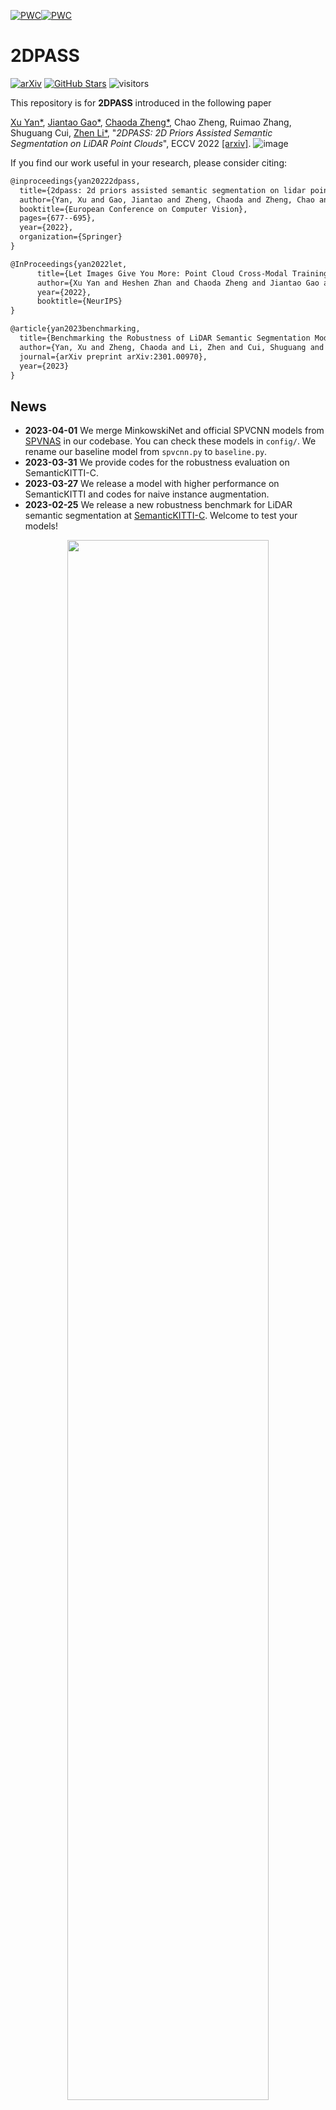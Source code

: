 
[![PWC](https://img.shields.io/endpoint.svg?url=https://paperswithcode.com/badge/2dpass-2d-priors-assisted-semantic/3d-semantic-segmentation-on-semantickitti)](https://paperswithcode.com/sota/3d-semantic-segmentation-on-semantickitti?p=2dpass-2d-priors-assisted-semantic)[![PWC](https://img.shields.io/endpoint.svg?url=https://paperswithcode.com/badge/2dpass-2d-priors-assisted-semantic/lidar-semantic-segmentation-on-nuscenes)](https://paperswithcode.com/sota/lidar-semantic-segmentation-on-nuscenes?p=2dpass-2d-priors-assisted-semantic)

# 2DPASS

[![arXiv](https://img.shields.io/badge/arXiv-2203.09065-b31b1b.svg)](https://arxiv.org/pdf/2207.04397.pdf)
[![GitHub Stars](https://img.shields.io/github/stars/yanx27/2DPASS?style=social)](https://github.com/yanx27/2DPASS)
![visitors](https://visitor-badge.glitch.me/badge?page_id=https://github.com/yanx27/2DPASS)



This repository is for **2DPASS** introduced in the following paper

[Xu Yan*](https://yanx27.github.io/), [Jiantao Gao*](https://github.com/Gao-JT), [Chaoda Zheng*](https://github.com/Ghostish), Chao Zheng, Ruimao Zhang, Shuguang Cui, [Zhen Li*](https://mypage.cuhk.edu.cn/academics/lizhen/), "*2DPASS: 2D Priors Assisted Semantic Segmentation on LiDAR Point Clouds*", ECCV 2022 [[arxiv]](https://arxiv.org/pdf/2207.04397.pdf).
 ![image](figures/2DPASS.gif)

If you find our work useful in your research, please consider citing:
```latex
@inproceedings{yan20222dpass,
  title={2dpass: 2d priors assisted semantic segmentation on lidar point clouds},
  author={Yan, Xu and Gao, Jiantao and Zheng, Chaoda and Zheng, Chao and Zhang, Ruimao and Cui, Shuguang and Li, Zhen},
  booktitle={European Conference on Computer Vision},
  pages={677--695},
  year={2022},
  organization={Springer}
}

@InProceedings{yan2022let,
      title={Let Images Give You More: Point Cloud Cross-Modal Training for Shape Analysis}, 
      author={Xu Yan and Heshen Zhan and Chaoda Zheng and Jiantao Gao and Ruimao Zhang and Shuguang Cui and Zhen Li},
      year={2022},
      booktitle={NeurIPS}
}

@article{yan2023benchmarking,
  title={Benchmarking the Robustness of LiDAR Semantic Segmentation Models},
  author={Yan, Xu and Zheng, Chaoda and Li, Zhen and Cui, Shuguang and Dai, Dengxin},
  journal={arXiv preprint arXiv:2301.00970},
  year={2023}
}
```
## News
* **2023-04-01** We merge MinkowskiNet and official SPVCNN models from [SPVNAS](https://github.com/mit-han-lab/spvnas) in our codebase. You can check these models in `config/`. We rename our baseline model from `spvcnn.py` to `baseline.py`.
* **2023-03-31** We provide codes for the robustness evaluation on SemanticKITTI-C.
* **2023-03-27** We release a model with higher performance on SemanticKITTI and codes for naive instance augmentation.
* **2023-02-25** We release a new robustness benchmark for LiDAR semantic segmentation at [SemanticKITTI-C](https://yanx27.github.io/RobustLidarSeg/). Welcome to test your models!
<p align="center">
   <img src="figures/semantickittic.png" width="80%"> 
</p>


* **2022-10-11** Our new work for cross-modal knowledge distillation is accepted at NeurIPS 2022:smiley: [paper](https://arxiv.org/pdf/2210.04208.pdf) / [code](https://github.com/ZhanHeshen/PointCMT).
* **2022-09-20** We release codes for SemanticKITTI single-scan and NuScenes :rocket:!
* **2022-07-03** 2DPASS is accepted at **ECCV 2022** :fire:!
* **2022-03-08** We achieve **1st** place in both single and multi-scans of [SemanticKITTI](http://semantic-kitti.org/index.html) and **3rd** place on [NuScenes-lidarseg](https://www.nuscenes.org/) :fire:! 
<p align="center">
   <img src="figures/singlescan.jpg" width="80%"> 
</p>
<p align="center">
   <img src="figures/multiscan.jpg" width="80%"> 
</p>
<p align="center">
   <img src="figures/nuscene.png" width="80%"> 
</p>

## Installation

### Requirements
- pytorch >= 1.8 
- yaml
- easydict  `conda install -c conda-forge easydict` done
- pyquaternion   四元数库 `conda install -c conda-forge quaternion`  this `pip install pyquaternion` (http://kieranwynn.github.io/pyquaternion/)  done
- [lightning](https://github.com/Lightning-AI/lightning) (https://lightning.ai/docs/pytorch/latest/)  (tested with pytorch_lightning==1.3.8 and torchmetrics==0.5)  `pip install pytorch_lightning==1.3.8 pip install torchmetrics==0.5`  `conda install lightning -c conda-forge` done  
https://pytorch-lightning.readthedocs.io/en/1.3.8/api_references.html 
https://lightning.ai/docs/pytorch/LTS/past_versions.html
- [torch-scatter](https://github.com/rusty1s/pytorch_scatter) (pip install torch-scatter -f https://data.pyg.org/whl/torch-1.9.0+${CUDA}.html) 
  `conda install pytorch-scatter -c pyg`    done
- [nuScenes-devkit](https://github.com/nutonomy/nuscenes-devkit) `pip install nuscenes-devkit` done (optional for nuScenes)
- [spconv](https://github.com/traveller59/spconv) (tested with spconv==2.1.16 and cuda==11.1, pip install spconv-cu111==2.1.16) done 
- [torchsparse](https://github.com/mit-han-lab/torchsparse) (optional for MinkowskiNet and SPVCNN. sudo apt-get install libsparsehash-dev, pip install --upgrade git+https://github.com/mit-han-lab/torchsparse.git@v1.4.0)
- pip install -U tensorboard
- pip install -U tensorboardX

## Data Preparation

### SemanticKITTI
Please download the files from the [SemanticKITTI website](http://semantic-kitti.org/dataset.html) and additionally the [color data](http://www.cvlibs.net/download.php?file=data_odometry_color.zip) from the [Kitti Odometry website](http://www.cvlibs.net/datasets/kitti/eval_odometry.php). Extract everything into the same folder.
```
./dataset/
├── 
├── ...
└── SemanticKitti/
    ├──sequences
        ├── 00/           
        │   ├── velodyne/	
        |   |	├── 000000.bin
        |   |	├── 000001.bin
        |   |	└── ...
        │   └── labels/ 
        |   |   ├── 000000.label
        |   |   ├── 000001.label
        |   |   └── ...
        |   └── image_2/ 
        |   |   ├── 000000.png
        |   |   ├── 000001.png
        |   |   └── ...
        |   calib.txt
        ├── 08/ # for validation
        ├── 11/ # 11-21 for testing
        └── 21/
	    └── ...
```

### NuScenes
Please download the Full dataset (v1.0) from the [NuScenes website](https://www.nuscenes.org/) with lidarseg and extract it.
```
./dataset/
├── 
├── ...
└── nuscenes/
    ├──v1.0-trainval
    ├──v1.0-test
    ├──samples
    ├──sweeps
    ├──maps
    ├──lidarseg
```

## Training
### SemanticKITTI
You can run the training with
batch_size 设置为2可以训练， 1个epoch 2:40:00  
显存占用
7031MiB /  8188MiB
loss=12.9
```shell script
cd <root dir of this repo>
python main.py --log_dir 2DPASS_semkitti --config config/2DPASS-semantickitti.yaml --gpu 0

python main.py --log_dir 2DPASS_semkitti --config=./config/2DPASS-semantickitti.yaml --gpu 0 --save_top_k -1 --every_n_train_steps 500 --checkpoint=./checkpoint/best_model.ckpt
```
The output will be written to `logs/SemanticKITTI/2DPASS_semkitti` by default. 




### NuScenes
```shell script
cd <root dir of this repo>
python main.py --log_dir 2DPASS_nusc --config config/2DPASS-nuscenese.yaml --gpu 0 1 2 3
```

### Vanilla Training without 2DPASS
We take SemanticKITTI as an example.
```shell script
cd <root dir of this repo>
python main.py --log_dir baseline_semkitti --config config/2DPASS-semantickitti.yaml --gpu 0 --baseline_only
```

## Testing
You can run the testing with
显存占用
2205MiB /  8188MiB
```shell script
cd <root dir of this repo>
python main.py --config config/2DPASS-semantickitti.yaml --gpu 0 --test --num_vote 12 --checkpoint <dir for the pytorch checkpoint>

python main.py --config config/2DPASS-semantickitti.yaml --gpu 0 --test --num_vote 1 --checkpoint checkpoint/best_model.ckpt
```
Here, `num_vote` is the number of views for the test-time-augmentation (TTA). We set this value to 12 as default (on a Tesla-V100 GPU), and if you use other GPUs with smaller memory, you can choose a smaller value. `num_vote=1` denotes there is no TTA used, and will cause about ~2\% performance drop.




## Robustness Evaluation
Please download all subsets of [SemanticKITTI-C](https://arxiv.org/pdf/2301.00970.pdf) from [this link](https://cuhko365-my.sharepoint.com/personal/218012048_link_cuhk_edu_cn/_layouts/15/onedrive.aspx?id=%2Fpersonal%2F218012048%5Flink%5Fcuhk%5Fedu%5Fcn%2FDocuments%2FSemanticKITTIC&ga=1) and extract them.
```
./dataset/
├── 
├── ...
└── SemanticKitti/
    ├──sequences
    ├──SemanticKITTI-C
        ├── clean_data/           
        ├── dense_16beam/           
        │   ├── velodyne/	
        |   |	├── 000000.bin
        |   |	├── 000001.bin
        |   |	└── ...
        │   └── labels/ 
        |   |   ├── 000000.label
        |   |   ├── 000001.label
        |   |   └── ...
	    ...
```
You can run the robustness evaluation with
```shell script
cd <root dir of this repo>
python robust_test.py --config config/2DPASS-semantickitti.yaml --gpu 0  --num_vote 12 --checkpoint <dir for the pytorch checkpoint>
```

## Model Zoo
You can download the models with the scores below from [this Google drive folder](https://drive.google.com/drive/folders/1Xy6p_h827lv8J-2iZU8T6SLFkxfoXPBE?usp=sharing).
### SemanticKITTI
|Model (validation)|mIoU (vanilla)|mIoU (TTA)|Parameters|
|:---:|:---:|:---:|:---:|
|MinkowskiNet|65.1%|67.1%|21.7M|
|SPVCNN|65.9%|67.8%|21.8M|
|2DPASS (4scale-64dimension)|68.7%|70.0%|1.9M|
|2DPASS (6scale-256dimension)|70.7%|72.0%|45.6M|

Here, we fine-tune 2DPASS models on SemanticKITTI with more epochs and thus gain the higher mIoU. If you train with 64 epochs, it should be gained about 66%/69% for vanilla and 69%/71% after TTA.

### NuScenes
|Model (validation)|mIoU (vanilla)|mIoU (TTA)|Parameters|
|:---:|:---:|:---:|:---:|
|MinkowskiNet|74.3%|76.0%|21.7M|
|SPVCNN|74.9%|76.9%|21.8M|
|2DPASS (6scale-128dimension)|76.7%|79.6%|11.5M|
|2DPASS (6scale-256dimension)|78.0%|80.5%|45.6M|

**Note that the results on benchmarks are gained by training with additional validation set and using instance-level augmentation.**

## Acknowledgements
Code is built based on [SPVNAS](https://github.com/mit-han-lab/spvnas), [Cylinder3D](https://github.com/xinge008/Cylinder3D), [xMUDA](https://github.com/valeoai/xmuda) and [SPCONV](https://github.com/traveller59/spconv).

## License
This repository is released under MIT License (see LICENSE file for details).


因此，在这项工作中，我们提出了 2D 先验辅助语义分割（2DPASS）方法，一种通用训练方案，用于促进点云上的表示学习。所提出的2DPAS方法充分利用了训练过程中丰富的2D图像，然后在没有严格配对数据约束的情况下进行语义分割。
在实践中，通过利用辅助模态融合和多尺度融合到单一知识蒸馏 （MSFSKD），2DPASS 从多模态数据中获取更丰富的语义和结构信息，然后将其提炼到纯 3D 网络中。因此，我们的基线模型在配备 2DPASS 后仅使用点云输入即可获得显着改进。

```
python main.py --config checkpoint/2DPASS-semantickitti.yaml --gpu 0 --test --num_vote 1 --checkpoint ./checkpoint/best_model.ckpt

please install torchsparse if you want to run spvcnn/minkowskinet!
{'format_version': 1, 'model_params': {'model_architecture': 'arch_2dpass', 'input_dims': 4, 'spatial_shape': [1000, 1000, 60], 'scale_list': [2, 4, 8, 16], 'hiden_size': 64, 'num_classes': 20, 'backbone_2d': 'resnet34', 'pretrained2d': False}, 'dataset_params': {'training_size': 19132, 'dataset_type': 'point_image_dataset_semkitti', 'pc_dataset_type': 'SemanticKITTI', 'collate_type': 'collate_fn_default', 'ignore_label': 0, 'label_mapping': './config/label_mapping/semantic-kitti.yaml', 'bottom_crop': [480, 320], 'color_jitter': [0.4, 0.4, 0.4], 'flip2d': 0.5, 'image_normalizer': [[0.485, 0.456, 0.406], [0.229, 0.224, 0.225]], 'max_volume_space': [50, 50, 2], 'min_volume_space': [-50, -50, -4], 'seg_labelweights': [0, 55437630, 320797, 541736, 2578735, 3274484, 552662, 184064, 78858, 240942562, 17294618, 170599734, 6369672, 230413074, 101130274, 476491114, 9833174, 129609852, 4506626, 1168181], 'train_data_loader': {'data_path': './dataset/SemanticKitti/dataset/sequences/', 'batch_size': 8, 'shuffle': True, 'num_workers': 8, 'rotate_aug': True, 'flip_aug': True, 'scale_aug': True, 'transform_aug': True, 'dropout_aug': True}, 'val_data_loader': {'data_path': './dataset/SemanticKitti/dataset/sequences/', 'shuffle': False, 'num_workers': 8, 'batch_size': 1, 'rotate_aug': False, 'flip_aug': False, 'scale_aug': False, 'transform_aug': False, 'dropout_aug': False}}, 'train_params': {'max_num_epochs': 64, 'learning_rate': 0.24, 'optimizer': 'SGD', 'lr_scheduler': 'CosineAnnealingWarmRestarts', 'momentum': 0.9, 'nesterov': True, 'weight_decay': 0.0001, 'lambda_seg2d': 1, 'lambda_xm': 0.05}, 'gpu': [0], 'seed': 0, 'config_path': 'checkpoint/2DPASS-semantickitti.yaml', 'log_dir': 'default', 'monitor': 'val/mIoU', 'stop_patience': 50, 'save_top_k': 1, 'check_val_every_n_epoch': 1, 'SWA': False, 'baseline_only': False, 'test': True, 'fine_tune': False, 'pretrain2d': False, 'num_vote': 1, 'submit_to_server': False, 'checkpoint': 'checkpoint/best_model.ckpt', 'debug': False}
Global seed set to 0
load pre-trained model...
Start testing...
GPU available: True, used: True
TPU available: False, using: 0 TPU cores
Global seed set to 0
initializing ddp: GLOBAL_RANK: 0, MEMBER: 1/1
----------------------------------------------------------------------------------------------------
distributed_backend=nccl
All DDP processes registered. Starting ddp with 1 processes
----------------------------------------------------------------------------------------------------

LOCAL_RANK: 0 - CUDA_VISIBLE_DEVICES: [0]
Validation per class iou:                                                                                                                                                                                                             
car : 96.83%
bicycle : 52.55%
motorcycle : 76.33%
truck : 90.74%
bus : 71.38%
person : 78.36%
bicyclist : 92.35%
motorcyclist : 0.06%
road : 93.24%
parking : 50.75%
sidewalk : 80.08%
other-ground : 8.44%
building : 92.21%
fence : 68.27%
vegetation : 88.37%
trunk : 71.19%
terrain : 74.63%
pole : 63.92%
traffic-sign : 53.46%
Current val miou is 68.587 while the best val miou is 68.587
Testing: 100%|████████████████████████████████████████████████████████████████████████████████████████████████████████████████████████████████████████████████████████████████████████████████████| 4071/4071 [06:19<00:00, 10.72it/s]
--------------------------------------------------------------------------------
DATALOADER:0 TEST RESULTS
{'val/acc': 0.8935943841934204,
 'val/best_miou': 0.6858724848558865,
 'val/mIoU': 0.6858724848558865}
--------------------------------------------------------------------------------
```

2dpass 模型结构
model_3d 是 SPVCNN
model_2d 是 ResNetFCN
fusion 是 xModalKD

data_dict -> model_3d -> model_2d -> fusion -> data_dict  ??

### data_dict
/home/bairui/program/2dpass/network/arch_2dpass.py->171: points   points[0].shape: torch.Size([119549, 4])  [xyz, sig]
/home/bairui/program/2dpass/network/arch_2dpass.py->171: ref_xyz   ref_xyz[0].shape: torch.Size([119549, 3])
/home/bairui/program/2dpass/network/arch_2dpass.py->171: batch_idx   batch_idx.shape: torch.Size([119549]) 每个点属于batch中的第几帧点云
/home/bairui/program/2dpass/network/arch_2dpass.py->171: batch_size
/home/bairui/program/2dpass/network/arch_2dpass.py->171: labels  labels.shape: torch.Size([119549, 1])
/home/bairui/program/2dpass/network/arch_2dpass.py->171: raw_labels   raw_labels.shape: (123389, 1)
/home/bairui/program/2dpass/network/arch_2dpass.py->171: origin_len   origin_len: 123389
/home/bairui/program/2dpass/network/arch_2dpass.py->171: indices
/home/bairui/program/2dpass/network/arch_2dpass.py->171: point2img_index  point2img_index[0].shape: torch.Size([8543])  一个list，batch中每帧点云可以投影到图像范围内的点云索引  
/home/bairui/program/2dpass/network/arch_2dpass.py->171: img  img[0].shape: torch.Size([320, 480, 3])
/home/bairui/program/2dpass/network/arch_2dpass.py->171: img_indices  img_indices[0].shape: (8543, 2)  batch中每帧点云投影到图像的像素坐标
/home/bairui/program/2dpass/network/arch_2dpass.py->171: img_label  img_label.shape: torch.Size([8543, 1])   根据点云.label，以及投影关系得到的投影到图像平面的点的标签
/home/bairui/program/2dpass/network/arch_2dpass.py->171: path  path: ['/home/bairui/program/2dpass/dataset/SemanticKitti/dataset/sequences/08/velodyne/000000.bin']

/home/bairui/program/2dpass/dataloader/dataset.py->182: keep_idx_img_pts: [ True  True  True ... False False False]
keep_idx [true, false ...] 包含是否符合条件的点云索引

data_dict['points'].shape: torch.Size([119549, 4])
pc.shape: torch.Size([119549, 3])
self.scale_list: [2, 4, 8, 16, 1]
self.coors_range_xyz: [[-50, 50], [-50, 50], [-4, 2]]
self.spatial_shape: [1000 1000   60]
xidx.shape: torch.Size([119549])  得到每个点在不同scale体素中的坐标


```
data_dict['scale_{}'.format(scale)] = {
                'full_coors': bxyz_indx,
                'coors_inv': unq_inv,  每个点所属的体素编号
                'coors': unq.type(torch.int32)   不同的scale对应的unq不同, scale越大， 去除重复后的bzyx
            }
```
**scale_1**
/home/bairui/program/2dpass/network/voxel_fea_generator.py->50: full_coors: bxyz_indx.shape: torch.Size([119549, 4])  对于不同scale，每个点在体素中的坐标(索引)
/home/bairui/program/2dpass/network/voxel_fea_generator.py->54: scale_1 coors_inv: unq_inv.shape: torch.Size([119549]) 每个点在不同scale对应的体素中的索引
/home/bairui/program/2dpass/network/voxel_fea_generator.py->55: scale_1 coors: unq.shape: torch.Size([64811, 4]) 不重复的体素坐标即非空的体素坐标

/home/bairui/program/2dpass/network/voxel_fea_generator.py->43: 🚀scale: 1
/home/bairui/program/2dpass/network/voxel_fea_generator.py->47: xidx.shape: torch.Size([119549])
/home/bairui/program/2dpass/network/voxel_fea_generator.py->51: bxyz_indx.shape: torch.Size([119549, 4])
/home/bairui/program/2dpass/network/voxel_fea_generator.py->55: scale_1 unq_inv.shape: torch.Size([119549])
/home/bairui/program/2dpass/network/voxel_fea_generator.py->56: scale_1 unq.shape: torch.Size([64811, 4])

**scale_2**
full_coors: bxyz_indx.shape: torch.Size([119549, 4])  每个点在体素中的坐标(索引)
coors_inv: unq_inv.shape: torch.Size([119549])  每个点所属的体素编号
coors: unq.shape: torch.Size([38399, 4])   不同的scale对应的unq不同, scale越大， 去除重复后的bzyx

/home/bairui/program/2dpass/network/voxel_fea_generator.py->43: 🚀scale: 2
/home/bairui/program/2dpass/network/voxel_fea_generator.py->47: xidx.shape: torch.Size([119549])
/home/bairui/program/2dpass/network/voxel_fea_generator.py->51: bxyz_indx.shape: torch.Size([119549, 4])
/home/bairui/program/2dpass/network/voxel_fea_generator.py->55: scale_2 unq_inv.shape: torch.Size([119549])
/home/bairui/program/2dpass/network/voxel_fea_generator.py->56: scale_2 coors: unq.shape: torch.Size([38399, 4])

**scale_4**
/home/bairui/program/2dpass/network/voxel_fea_generator.py->43: 🚀scale: 4
/home/bairui/program/2dpass/network/voxel_fea_generator.py->47: xidx.shape: torch.Size([119549])
/home/bairui/program/2dpass/network/voxel_fea_generator.py->51: bxyz_indx.shape: torch.Size([119549, 4])
/home/bairui/program/2dpass/network/voxel_fea_generator.py->55: scale_4 unq_inv.shape: torch.Size([119549])
/home/bairui/program/2dpass/network/voxel_fea_generator.py->56: scale_4 unq.shape: torch.Size([18400, 4])

**scale_8**
/home/bairui/program/2dpass/network/voxel_fea_generator.py->43: 🚀scale: 8
/home/bairui/program/2dpass/network/voxel_fea_generator.py->47: xidx.shape: torch.Size([119549])
/home/bairui/program/2dpass/network/voxel_fea_generator.py->51: bxyz_indx.shape: torch.Size([119549, 4])
/home/bairui/program/2dpass/network/voxel_fea_generator.py->55: scale_8 unq_inv.shape: torch.Size([119549])
/home/bairui/program/2dpass/network/voxel_fea_generator.py->56: scale_8 unq.shape: torch.Size([7757, 4])

**scale_16**
/home/bairui/program/2dpass/network/voxel_fea_generator.py->43: 🚀scale: 16
/home/bairui/program/2dpass/network/voxel_fea_generator.py->47: xidx.shape: torch.Size([119549])
/home/bairui/program/2dpass/network/voxel_fea_generator.py->51: bxyz_indx.shape: torch.Size([119549, 4])
/home/bairui/program/2dpass/network/voxel_fea_generator.py->55: scale_16 unq_inv.shape: torch.Size([119549])
/home/bairui/program/2dpass/network/voxel_fea_generator.py->56: scale_16 unq.shape: torch.Size([2881, 4])

**scale_1**
/home/bairui/program/2dpass/network/voxel_fea_generator.py->43: 🚀scale: 1
/home/bairui/program/2dpass/network/voxel_fea_generator.py->47: xidx.shape: torch.Size([119549])
/home/bairui/program/2dpass/network/voxel_fea_generator.py->51: bxyz_indx.shape: torch.Size([119549, 4])
/home/bairui/program/2dpass/network/voxel_fea_generator.py->55: scale_1 unq_inv.shape: torch.Size([119549])
/home/bairui/program/2dpass/network/voxel_fea_generator.py->56: scale_1 unq.shape: torch.Size([64811, 4])


### data_dict -> model_3d.voxelizer -> data_dict

/home/bairui/program/2dpass/network/baseline.py->174: points
/home/bairui/program/2dpass/network/baseline.py->174: ref_xyz
/home/bairui/program/2dpass/network/baseline.py->174: batch_idx
/home/bairui/program/2dpass/network/baseline.py->174: batch_size
/home/bairui/program/2dpass/network/baseline.py->174: labels
/home/bairui/program/2dpass/network/baseline.py->174: raw_labels
/home/bairui/program/2dpass/network/baseline.py->174: origin_len
/home/bairui/program/2dpass/network/baseline.py->174: indices
/home/bairui/program/2dpass/network/baseline.py->174: point2img_index  
/home/bairui/program/2dpass/network/baseline.py->174: img
/home/bairui/program/2dpass/network/baseline.py->174: img_indices
/home/bairui/program/2dpass/network/baseline.py->174: img_label
/home/bairui/program/2dpass/network/baseline.py->174: path
/home/bairui/program/2dpass/network/baseline.py->174: scale_2   不同scale对应的voxel化后每个点的坐标
/home/bairui/program/2dpass/network/baseline.py->174: scale_4
/home/bairui/program/2dpass/network/baseline.py->174: scale_8
/home/bairui/program/2dpass/network/baseline.py->174: scale_16
/home/bairui/program/2dpass/network/baseline.py->174: scale_1


### data_dict -> model.voxel_3d_generator -> data_dict

self.coors_range_xyz: [[-50, 50], [-50, 50], [-4, 2]]
self.spatial_shape: [1000 1000   60]
/home/bairui/program/2dpass/network/baseline.py->141: out_channels: hiden_size: 64
/home/bairui/program/2dpass/network/baseline.py->142: in_channels: input_dims: 4

intervals: tensor([0.1000, 0.1000, 0.1000], device='cuda:0')
grid_ind.shape: torch.Size([119549, 3])

/home/bairui/program/2dpass/network/voxel_fea_generator.py->91: point.shape: torch.Size([119549, 4])
/home/bairui/program/2dpass/network/voxel_fea_generator.py->92: nor_pc.shape: torch.Size([119549, 3])
/home/bairui/program/2dpass/network/voxel_fea_generator.py->93: center_to_point: torch.Size([119549, 3])
/home/bairui/program/2dpass/network/voxel_fea_generator.py->96: pc_feature.shape: torch.Size([119549, 10])  包含点云坐标和强度[0, 4], 同一体素点云的均值[5, 7], 点云与所属体素中心的偏移[8, 10]

**pt_fea = self.PPmodel(pt_fea)**
/home/bairui/program/2dpass/network/voxel_fea_generator.py->106: pt_fea.shape: torch.Size([119549, 64])

**对处于相同体素的提取后的特征求mean**
/home/bairui/program/2dpass/network/voxel_fea_generator.py->109: feature.shape: torch.Size([64811, 64])

**data_dict['sparse_tensor']**
spconv.SparseConvTensor(feature=torch.Size([64811, 64]), indices=coors: unq.shape: torch.Size([64811, 4]) (batch_idx, z, y, x), spatial_shape=[60, 1000, 1000], batch_size)

/home/bairui/program/2dpass/network/baseline.py->182: points
/home/bairui/program/2dpass/network/baseline.py->182: ref_xyz
/home/bairui/program/2dpass/network/baseline.py->182: batch_idx
/home/bairui/program/2dpass/network/baseline.py->182: batch_size
/home/bairui/program/2dpass/network/baseline.py->182: labels
/home/bairui/program/2dpass/network/baseline.py->182: raw_labels
/home/bairui/program/2dpass/network/baseline.py->182: origin_len
/home/bairui/program/2dpass/network/baseline.py->182: indices
/home/bairui/program/2dpass/network/baseline.py->182: point2img_index
/home/bairui/program/2dpass/network/baseline.py->182: img
/home/bairui/program/2dpass/network/baseline.py->182: img_indices
/home/bairui/program/2dpass/network/baseline.py->182: img_label
/home/bairui/program/2dpass/network/baseline.py->182: path
/home/bairui/program/2dpass/network/baseline.py->182: scale_2
/home/bairui/program/2dpass/network/baseline.py->182: scale_4
/home/bairui/program/2dpass/network/baseline.py->182: scale_8
/home/bairui/program/2dpass/network/baseline.py->182: scale_16
/home/bairui/program/2dpass/network/baseline.py->182: scale_1
/home/bairui/program/2dpass/network/baseline.py->182: sparse_tensor
/home/bairui/program/2dpass/network/baseline.py->182: coors       见上方scale_1[coors]
/home/bairui/program/2dpass/network/baseline.py->182: coors_inv  == ['scale_1']['coors_inv']
/home/bairui/program/2dpass/network/baseline.py->182: full_coors == ['scale_1']['full_coors']


### data_dict -> self.spv_enc(encoder: SPVBlock) -> data_dict
**spvblock**
in/out_channels = 64
indice_key = spv_0/1/2/3
scale = 2/4/8/16
last_scale = 1/2/4/8
spatial_shape: [60, 1000, 1000] / [30, 500, 500] / [15, 250, 250] / [7, 125, 125]  

/home/bairui/program/2dpass/network/baseline.py->113: layer_0['pts_feat'].shape: torch.Size([64811, 64])  不同scale的进行spconv后的点云特征
/home/bairui/program/2dpass/network/baseline.py->114: layer_0['full_coors'].shape: torch.Size([119549, 4]) point_encoder逐渐从对应scale_i中读出full_coors中，layer_i中设置为data_dict['full_coors'], 因此layer_i(0, 1, 2)对应scale_i(2, 4, 8, 16)的full_coors(即不同scale点云体素化后，每个点所在体素的坐标)

/home/bairui/program/2dpass/network/baseline.py->113: layer_1['pts_feat'].shape: torch.Size([38399, 64])
/home/bairui/program/2dpass/network/baseline.py->114: layer_1['full_coors'].shape: torch.Size([119549, 4])

/home/bairui/program/2dpass/network/baseline.py->113: layer_2['pts_feat'].shape: torch.Size([18400, 64])
/home/bairui/program/2dpass/network/baseline.py->114: layer_2['full_coors'].shape: torch.Size([119549, 4])

/home/bairui/program/2dpass/network/baseline.py->113: layer_3['pts_feat'].shape: torch.Size([7757, 64])
/home/bairui/program/2dpass/network/baseline.py->114: layer_3['full_coors'].shape: torch.Size([119549, 4])


point_encoder:
**downsample**  # 对非空体素对应的特征进行2倍下采样
/home/bairui/program/2dpass/network/baseline.py->57: features.size: torch.Size([64811, 64])
/home/bairui/program/2dpass/network/baseline.py->58: data_dict['coors']: torch.Size([64811, 4])
下采样后
/home/bairui/program/2dpass/network/baseline.py->61: output: torch.Size([38399, 64])

/home/bairui/program/2dpass/network/baseline.py->57: features.size: torch.Size([64811, 64])
/home/bairui/program/2dpass/network/baseline.py->58: data_dict['coors']: torch.Size([64811, 4])
/home/bairui/program/2dpass/network/baseline.py->61: output: torch.Size([38399, 64])
/home/bairui/program/2dpass/network/baseline.py->64: identity: torch.Size([64811, 64])
/home/bairui/program/2dpass/network/baseline.py->65: output: torch.Size([64811, 64])
/home/bairui/program/2dpass/network/baseline.py->67: output: torch.Size([64811, 128])
/home/bairui/program/2dpass/network/baseline.py->74: v_feat: torch.Size([38399, 64])


/home/bairui/program/2dpass/network/baseline.py->192: points
/home/bairui/program/2dpass/network/baseline.py->192: ref_xyz
/home/bairui/program/2dpass/network/baseline.py->192: batch_idx
/home/bairui/program/2dpass/network/baseline.py->192: batch_size
/home/bairui/program/2dpass/network/baseline.py->192: labels
/home/bairui/program/2dpass/network/baseline.py->192: raw_labels
/home/bairui/program/2dpass/network/baseline.py->192: origin_len
/home/bairui/program/2dpass/network/baseline.py->192: indices
/home/bairui/program/2dpass/network/baseline.py->192: point2img_index
/home/bairui/program/2dpass/network/baseline.py->192: img
/home/bairui/program/2dpass/network/baseline.py->192: img_indices
/home/bairui/program/2dpass/network/baseline.py->192: img_label
/home/bairui/program/2dpass/network/baseline.py->192: path
/home/bairui/program/2dpass/network/baseline.py->192: scale_2
/home/bairui/program/2dpass/network/baseline.py->192: scale_4
/home/bairui/program/2dpass/network/baseline.py->192: scale_8
/home/bairui/program/2dpass/network/baseline.py->192: scale_16
/home/bairui/program/2dpass/network/baseline.py->192: scale_1
/home/bairui/program/2dpass/network/baseline.py->192: sparse_tensor
/home/bairui/program/2dpass/network/baseline.py->192: coors
/home/bairui/program/2dpass/network/baseline.py->192: coors_inv
/home/bairui/program/2dpass/network/baseline.py->192: full_coors
/home/bairui/program/2dpass/network/baseline.py->192: layer_0
/home/bairui/program/2dpass/network/baseline.py->192: layer_1
/home/bairui/program/2dpass/network/baseline.py->192: layer_2
/home/bairui/program/2dpass/network/baseline.py->192: layer_3

### data_dict -> model_3d -> data_dict
/home/bairui/program/2dpass/network/arch_2dpass.py->172: points
/home/bairui/program/2dpass/network/arch_2dpass.py->172: ref_xyz
/home/bairui/program/2dpass/network/arch_2dpass.py->172: batch_idx
/home/bairui/program/2dpass/network/arch_2dpass.py->172: batch_size
/home/bairui/program/2dpass/network/arch_2dpass.py->172: labels
/home/bairui/program/2dpass/network/arch_2dpass.py->172: raw_labels
/home/bairui/program/2dpass/network/arch_2dpass.py->172: origin_len
/home/bairui/program/2dpass/network/arch_2dpass.py->172: indices
/home/bairui/program/2dpass/network/arch_2dpass.py->172: point2img_index
/home/bairui/program/2dpass/network/arch_2dpass.py->172: img
/home/bairui/program/2dpass/network/arch_2dpass.py->172: img_indices
/home/bairui/program/2dpass/network/arch_2dpass.py->172: img_label
/home/bairui/program/2dpass/network/arch_2dpass.py->172: path
/home/bairui/program/2dpass/network/arch_2dpass.py->172: scale_2
/home/bairui/program/2dpass/network/arch_2dpass.py->172: scale_4
/home/bairui/program/2dpass/network/arch_2dpass.py->172: scale_8
/home/bairui/program/2dpass/network/arch_2dpass.py->172: scale_16
/home/bairui/program/2dpass/network/arch_2dpass.py->172: scale_1
/home/bairui/program/2dpass/network/arch_2dpass.py->172: sparse_tensor
/home/bairui/program/2dpass/network/arch_2dpass.py->172: coors
/home/bairui/program/2dpass/network/arch_2dpass.py->172: coors_inv
/home/bairui/program/2dpass/network/arch_2dpass.py->172: full_coors
/home/bairui/program/2dpass/network/arch_2dpass.py->172: layer_0
/home/bairui/program/2dpass/network/arch_2dpass.py->172: layer_1
/home/bairui/program/2dpass/network/arch_2dpass.py->172: layer_2
/home/bairui/program/2dpass/network/arch_2dpass.py->172: layer_3
/home/bairui/program/2dpass/network/arch_2dpass.py->172: logits
/home/bairui/program/2dpass/network/arch_2dpass.py->172: loss
/home/bairui/program/2dpass/network/arch_2dpass.py->172: loss_main_ce
/home/bairui/program/2dpass/network/arch_2dpass.py->172: loss_main_lovasz

不同scale的特征提取后对应每个点的特征
/home/bairui/program/2dpass/network/baseline.py->212: enc_feats[0].shape: torch.Size([119549, 64])
/home/bairui/program/2dpass/network/baseline.py->212: enc_feats[1].shape: torch.Size([119549, 64])
/home/bairui/program/2dpass/network/baseline.py->212: enc_feats[2].shape: torch.Size([119549, 64])
/home/bairui/program/2dpass/network/baseline.py->212: enc_feats[3].shape: torch.Size([119549, 64])
/home/bairui/program/2dpass/network/baseline.py->215: output.shape: torch.Size([119549, 256])
output.shape: torch.Size([119549, 256])
256 = hiden_size * num_class
**得到logits**
data_dict['logits'] = self.classifier(output)
/home/bairui/program/2dpass/network/baseline.py->218: data_dict['logits'].shape: torch.Size([119549, 20])

**得到loss**
ce_loss: logits <-> labels
lovasz_loss: softmax(logits) <-> labels


### data_dict -> model_2d -> data_dict
x.shape:torch.Size([1, 3, 320, 480])
conv1_out.shape:torch.Size([1, 64, 320, 480])
**encoder**
/home/bairui/program/2dpass/network/basic_block.py->103: layer1_out.shape:torch.Size([1, 64, 160, 240])
/home/bairui/program/2dpass/network/basic_block.py->104: layer2_out.shape:torch.Size([1, 128, 80, 120])
/home/bairui/program/2dpass/network/basic_block.py->105: layer3_out.shape:torch.Size([1, 256, 40, 60])
/home/bairui/program/2dpass/network/basic_block.py->106: layer4_out.shape:torch.Size([1, 512, 20, 30])

**deconv**
/home/bairui/program/2dpass/network/basic_block.py->116: layer1_out.shape:torch.Size([1, 64, 320, 480])
/home/bairui/program/2dpass/network/basic_block.py->117: layer2_out.shape:torch.Size([1, 64, 320, 480])
/home/bairui/program/2dpass/network/basic_block.py->118: layer3_out.shape:torch.Size([1, 64, 320, 480])
/home/bairui/program/2dpass/network/basic_block.py->119: layer4_out.shape:torch.Size([1, 64, 320, 480])

/home/bairui/program/2dpass/network/basic_block.py->129: process_keys: ['img_scale2', 'img_scale4', 'img_scale8', 'img_scale16']
/home/bairui/program/2dpass/network/basic_block.py->130: img_indices[0]: (8543, 2)
##### 图像进行特征提取并进行反卷积(上采样)后的特征
/home/bairui/program/2dpass/network/basic_block.py->132: data_dict[img_scale2].shape: torch.Size([1, 64, 320, 480])
/home/bairui/program/2dpass/network/basic_block.py->132: data_dict[img_scale4].shape: torch.Size([1, 64, 320, 480])
/home/bairui/program/2dpass/network/basic_block.py->132: data_dict[img_scale8].shape: torch.Size([1, 64, 320, 480])
/home/bairui/program/2dpass/network/basic_block.py->132: data_dict[img_scale16].shape: torch.Size([1, 64, 320, 480])
##### 筛选出可以和点云投影对应的图像特征
/home/bairui/program/2dpass/network/basic_block.py->138: torch.Size([8543, 64])
/home/bairui/program/2dpass/network/basic_block.py->138: torch.Size([8543, 64])
/home/bairui/program/2dpass/network/basic_block.py->138: torch.Size([8543, 64])
/home/bairui/program/2dpass/network/basic_block.py->138: torch.Size([8543, 64])
/home/bairui/program/2dpass/network/basic_block.py->143: data_dict[img_scale2].shape: torch.Size([8543, 64])
/home/bairui/program/2dpass/network/basic_block.py->143: data_dict[img_scale4].shape: torch.Size([8543, 64])
/home/bairui/program/2dpass/network/basic_block.py->143: data_dict[img_scale8].shape: torch.Size([8543, 64])
/home/bairui/program/2dpass/network/basic_block.py->143: data_dict[img_scale16].shape: torch.Size([8543, 64])

/home/bairui/program/2dpass/network/arch_2dpass.py->179: points
/home/bairui/program/2dpass/network/arch_2dpass.py->179: ref_xyz
/home/bairui/program/2dpass/network/arch_2dpass.py->179: batch_idx
/home/bairui/program/2dpass/network/arch_2dpass.py->179: batch_size
/home/bairui/program/2dpass/network/arch_2dpass.py->179: labels
/home/bairui/program/2dpass/network/arch_2dpass.py->179: raw_labels
/home/bairui/program/2dpass/network/arch_2dpass.py->179: origin_len
/home/bairui/program/2dpass/network/arch_2dpass.py->179: indices
/home/bairui/program/2dpass/network/arch_2dpass.py->179: point2img_index
/home/bairui/program/2dpass/network/arch_2dpass.py->179: img
/home/bairui/program/2dpass/network/arch_2dpass.py->179: img_indices
/home/bairui/program/2dpass/network/arch_2dpass.py->179: img_label
/home/bairui/program/2dpass/network/arch_2dpass.py->179: path
/home/bairui/program/2dpass/network/arch_2dpass.py->179: scale_2
/home/bairui/program/2dpass/network/arch_2dpass.py->179: scale_4
/home/bairui/program/2dpass/network/arch_2dpass.py->179: scale_8
/home/bairui/program/2dpass/network/arch_2dpass.py->179: scale_16
/home/bairui/program/2dpass/network/arch_2dpass.py->179: scale_1
/home/bairui/program/2dpass/network/arch_2dpass.py->179: sparse_tensor
/home/bairui/program/2dpass/network/arch_2dpass.py->179: coors
/home/bairui/program/2dpass/network/arch_2dpass.py->179: coors_inv
/home/bairui/program/2dpass/network/arch_2dpass.py->179: full_coors
/home/bairui/program/2dpass/network/arch_2dpass.py->179: layer_0
/home/bairui/program/2dpass/network/arch_2dpass.py->179: layer_1
/home/bairui/program/2dpass/network/arch_2dpass.py->179: layer_2
/home/bairui/program/2dpass/network/arch_2dpass.py->179: layer_3
/home/bairui/program/2dpass/network/arch_2dpass.py->179: logits
/home/bairui/program/2dpass/network/arch_2dpass.py->179: loss
/home/bairui/program/2dpass/network/arch_2dpass.py->179: loss_main_ce
/home/bairui/program/2dpass/network/arch_2dpass.py->179: loss_main_lovasz
/home/bairui/program/2dpass/network/arch_2dpass.py->179: img_scale2          torch.Size([8543, 64])
/home/bairui/program/2dpass/network/arch_2dpass.py->179: img_scale4          torch.Size([8543, 64])
/home/bairui/program/2dpass/network/arch_2dpass.py->179: img_scale8          torch.Size([8543, 64])
/home/bairui/program/2dpass/network/arch_2dpass.py->179: img_scale16         torch.Size([8543, 64])


### data_dict -> fusion -> data_dict
labels.shape: torch.Size([119549, 1])

/home/bairui/program/2dpass/network/arch_2dpass.py->104: img_scale2 img_feat.shape: torch.Size([8543, 64])
/home/bairui/program/2dpass/network/arch_2dpass.py->105: layer_0 pts_feat.shape: torch.Size([64811, 64])
/home/bairui/program/2dpass/network/arch_2dpass.py->106: scale_1 corrs_inv.shape: torch.Size([119549])
/home/bairui/program/2dpass/network/arch_2dpass.py->110: pts_pred_full.shape: torch.Size([64811, 20])
/home/bairui/program/2dpass/network/arch_2dpass.py->81: lbxyz.shape: torch.Size([119549, 5])
/home/bairui/program/2dpass/network/arch_2dpass.py->82: unq_lbxyz.shape: torch.Size([65119, 5])
/home/bairui/program/2dpass/network/arch_2dpass.py->83: count.shape: torch.Size([65119])
/home/bairui/program/2dpass/network/arch_2dpass.py->84: inv_ind.shape: torch.Size([65119])
/home/bairui/program/2dpass/network/arch_2dpass.py->85: label_ind.shape: torch.Size([64811])
/home/bairui/program/2dpass/network/arch_2dpass.py->87: labels.shape: torch.Size([64811])

**p2img_mapping**
/home/bairui/program/2dpass/network/arch_2dpass.py->72: pts_fea.shape: torch.Size([119549, 64])
/home/bairui/program/2dpass/network/arch_2dpass.py->73: p2img_idx[0].shape: torch.Size([8543])
/home/bairui/program/2dpass/network/arch_2dpass.py->74: batch_idx.shape: torch.Size([119549])

/home/bairui/program/2dpass/network/arch_2dpass.py->72: pts_fea.shape: torch.Size([119549, 20])
/home/bairui/program/2dpass/network/arch_2dpass.py->73: p2img_idx[0].shape: torch.Size([8543])
/home/bairui/program/2dpass/network/arch_2dpass.py->74: batch_idx.shape: torch.Size([119549])

/home/bairui/program/2dpass/network/arch_2dpass.py->97: img_scale4 img_feat.shape: torch.Size([8543, 64])
/home/bairui/program/2dpass/network/arch_2dpass.py->98: layer_1 pts_feat.shape: torch.Size([38399, 64])
/home/bairui/program/2dpass/network/arch_2dpass.py->99: scale_2 corrs_inv.shape: torch.Size([119549])
/home/bairui/program/2dpass/network/arch_2dpass.py->103: pts_pred_full.shape: torch.Size([38399, 20])
/home/bairui/program/2dpass/network/arch_2dpass.py->140: fuse_feat.shape: torch.Size([8543, 64])

/home/bairui/program/2dpass/network/arch_2dpass.py->97: img_scale8 img_feat.shape: torch.Size([8543, 64])
/home/bairui/program/2dpass/network/arch_2dpass.py->98: layer_2 pts_feat.shape: torch.Size([18400, 64])
/home/bairui/program/2dpass/network/arch_2dpass.py->99: scale_4 corrs_inv.shape: torch.Size([119549])
/home/bairui/program/2dpass/network/arch_2dpass.py->103: pts_pred_full.shape: torch.Size([18400, 20])
/home/bairui/program/2dpass/network/arch_2dpass.py->140: fuse_feat.shape: torch.Size([8543, 64])

/home/bairui/program/2dpass/network/arch_2dpass.py->97: img_scale16 img_feat.shape: torch.Size([8543, 64])
/home/bairui/program/2dpass/network/arch_2dpass.py->98: layer_3 pts_feat.shape: torch.Size([7757, 64])
/home/bairui/program/2dpass/network/arch_2dpass.py->99: scale_8 corrs_inv.shape: torch.Size([119549])
/home/bairui/program/2dpass/network/arch_2dpass.py->103: pts_pred_full.shape: torch.Size([7757, 20])
/home/bairui/program/2dpass/network/arch_2dpass.py->140: fuse_feat.shape: torch.Size([8543, 64])

/home/bairui/program/2dpass/network/arch_2dpass.py->118: pts_feat.shape: torch.Size([8543, 64])
/home/bairui/program/2dpass/network/arch_2dpass.py->120: pts_pred.shape: torch.Size([8543, 20])

/home/bairui/program/2dpass/network/arch_2dpass.py->124: feat_learner.shape: torch.Size([8543, 64])
/home/bairui/program/2dpass/network/arch_2dpass.py->126: feat_cat.shape: torch.Size([8543, 128])
**经过self.fcs1/self.fcs2**后得到融合特征
/home/bairui/program/2dpass/network/arch_2dpass.py->130: fuse_feat.shape: torch.Size([8543, 64])

融合预测结果
/home/bairui/program/2dpass/network/arch_2dpass.py->134: fuse_pred.shape: torch.Size([8543, 20])

/home/bairui/program/2dpass/network/arch_2dpass.py->161: scale_2: fuse_feat.shape: torch.Size([8543, 64])
/home/bairui/program/2dpass/network/arch_2dpass.py->161: scale_4: fuse_feat.shape: torch.Size([8543, 64])
/home/bairui/program/2dpass/network/arch_2dpass.py->161: scale_8: fuse_feat.shape: torch.Size([8543, 64])
/home/bairui/program/2dpass/network/arch_2dpass.py->161: scale_16: fuse_feat.shape: torch.Size([8543, 64])
/home/bairui/program/2dpass/network/arch_2dpass.py->165: torch.cat(img_seg_feat, 1).shape: torch.Size([8543, 256])
/home/bairui/program/2dpass/network/arch_2dpass.py->167: img_seg_logits.shape: torch.Size([8543, 20])




/home/bairui/program/2dpass/network/arch_2dpass.py->183: points
/home/bairui/program/2dpass/network/arch_2dpass.py->183: ref_xyz
/home/bairui/program/2dpass/network/arch_2dpass.py->183: batch_idx
/home/bairui/program/2dpass/network/arch_2dpass.py->183: batch_size
/home/bairui/program/2dpass/network/arch_2dpass.py->183: labels
/home/bairui/program/2dpass/network/arch_2dpass.py->183: raw_labels
/home/bairui/program/2dpass/network/arch_2dpass.py->183: origin_len
/home/bairui/program/2dpass/network/arch_2dpass.py->183: indices
/home/bairui/program/2dpass/network/arch_2dpass.py->183: point2img_index
/home/bairui/program/2dpass/network/arch_2dpass.py->183: img
/home/bairui/program/2dpass/network/arch_2dpass.py->183: img_indices
/home/bairui/program/2dpass/network/arch_2dpass.py->183: img_label
/home/bairui/program/2dpass/network/arch_2dpass.py->183: path
/home/bairui/program/2dpass/network/arch_2dpass.py->183: scale_2
/home/bairui/program/2dpass/network/arch_2dpass.py->183: scale_4
/home/bairui/program/2dpass/network/arch_2dpass.py->183: scale_8
/home/bairui/program/2dpass/network/arch_2dpass.py->183: scale_16
/home/bairui/program/2dpass/network/arch_2dpass.py->183: scale_1
/home/bairui/program/2dpass/network/arch_2dpass.py->183: sparse_tensor
/home/bairui/program/2dpass/network/arch_2dpass.py->183: coors
/home/bairui/program/2dpass/network/arch_2dpass.py->183: coors_inv
/home/bairui/program/2dpass/network/arch_2dpass.py->183: full_coors
/home/bairui/program/2dpass/network/arch_2dpass.py->183: layer_0
/home/bairui/program/2dpass/network/arch_2dpass.py->183: layer_1
/home/bairui/program/2dpass/network/arch_2dpass.py->183: layer_2
/home/bairui/program/2dpass/network/arch_2dpass.py->183: layer_3
/home/bairui/program/2dpass/network/arch_2dpass.py->183: logits
/home/bairui/program/2dpass/network/arch_2dpass.py->183: loss
/home/bairui/program/2dpass/network/arch_2dpass.py->183: loss_main_ce
/home/bairui/program/2dpass/network/arch_2dpass.py->183: loss_main_lovasz
/home/bairui/program/2dpass/network/arch_2dpass.py->183: img_scale2
/home/bairui/program/2dpass/network/arch_2dpass.py->183: img_scale4
/home/bairui/program/2dpass/network/arch_2dpass.py->183: img_scale8
/home/bairui/program/2dpass/network/arch_2dpass.py->183: img_scale16

### spvnas
Sparse Point-Voxel Convolution

基于点的方法point-based methods在处理非结构化数据上耗费超过90%时间
基于体素的方法在体素分辨率的选取收到很大影响
提出Sparse Point-Voxel Convolution稀疏点体素卷积

1. point-based branch 保持高分辨率
2. sparse voxel-based branch 使用稀疏卷积来跨不同的感受野
两个分支通过稀疏体素化和反体素化来进行结合

使用GPU hash table来加速稀疏voxel化和反voxel
spconv 中已经实现了吗？pytorch_scatter

### 3D Semantic Segmentation with Submanifold(子流形) Sparse Convolutional Networks
引入了新的sparse convolutional operation来更高效地处理spatially-sparse data
并没有扩展sparse数据，而是在整个网络中保持相同的稀疏性，这样可以搭建更多层的网络。
submanifold sparse convolution 
Oct-trees/Kd-trees

d-dimensional convolutional network
常规卷积操作并没有适应具有稀疏特点的特征
(d + 1)-dimenional tensor -> d-dimensional convolutional network
d-dim的site，每个对应一个特征向量。对于非0的特征，site定义为activate
相对d-dim的输入，增加1维来标记当前特征是否为activate(可以根据阈值来设置)
每一层的活动状态决定下一层是否活动。非活动的特征向量都保持ground state。因此在训练时，每次前向传播只需计算一次，而测试时，对所有正向传播只需计算一次，节省计算和内存使用。
在多层卷积网络中，1个activate site的卷积，1 activate -> 3 activate -> 5 activate 即存在扩张问题
**稀疏性在常规卷积几次后会很快消失**
解决submanifold dilation的方法:
**限制卷积的输出为仅包括活动输入点的集合**
上述方案可能使网络中的隐藏层不能接收输入输入数据中所有需要分类的信息。两个相邻连接的组件被独立处理。
通过使用包含池化的卷积网络或跨步卷积操作来解决上述问题。它们允许信息在输入中断开连接的组件之间流动。？？
空间上越接近的组件所需要的跨步操作越少。

sparse convolutinal operation
sparse convolution SC(m, n, f, s), m input feature planes, n output feature planes, a filter size of f, stride s.
查找感受野中是否有activate site. 若input的size是l，output的size是(l - f + s) / s. SC丢弃位于ground state的非活跃input. 可以大大减少计算成本。

Submanifold sparse convolution
SSC(m, n, f)
假设f为一个奇数, 将SC(m, n, f, s = 1)修改为SSC。
1. pad the input with (f - 1) / 2 zeros on each side，so that the output will have the same size as the input.
2. restrict an output site to be activate if the site at the corresponding site in the input is activate.(if the central site in the receptive field is activate)
3. compute the output feature vector which output site is activate

**BN**常规BN仅应用于处于activate状态的位置。
Max-pooling MP(f, s)和average-pooling AP(f, s)定义为SC(., ., f, s)的变种。
定义反卷积deconvolution DC(., ., f, s)作为SC的逆

将输入/隐藏层的状态存储为2个部分, 一个hash表和一个矩阵。矩阵[a, m]包括a个活动sites，每行表示一个。
hash表包含(location, row)对，表示所有的活动sites，location表示整数坐标，row表示特征矩阵对应行
使用gpu来加速spconv，本质上也是矩阵乘加


**为啥在best_model.ckpt上fine tune 会使得mIoU下降 ?**
**问题已经解决，因为初始设置lr太大，设置为1e-5之后fine-tune即可**

python main.py --log_dir 2DPASS_semkitti --config=./config/2DPASS-semantickitti.yaml --gpu 0 --save_top_k -1 --every_n_train_steps 500 --checkpoint=./checkpoint/best_model.ckpt
#### 0626 test

```
(2dpass) bairui@LAPTOP-NA9RUBN7:~/program/2dpass$ python main.py --config checkpoint/2DPASS-semantickitti.yaml --gpu 0 --test --num_vote 1 --checkpoint ./logs/SemanticKITTI/2DPASS_semkitti/version_10/checkpoints/last.ckpt
please install torchsparse if you want to run spvcnn/minkowskinet!
{'format_version': 1, 'model_params': {'model_architecture': 'arch_2dpass', 'input_dims': 4, 'spatial_shape': [1000, 1000, 60], 'scale_list': [2, 4, 8, 16], 'hiden_size': 64, 'num_classes': 20, 'backbone_2d': 'resnet34', 'pretrained2d': False}, 'dataset_params': {'training_size': 19132, 'dataset_type': 'point_image_dataset_semkitti', 'pc_dataset_type': 'SemanticKITTI', 'collate_type': 'collate_fn_default', 'ignore_label': 0, 'label_mapping': './config/label_mapping/semantic-kitti.yaml', 'bottom_crop': [480, 320], 'color_jitter': [0.4, 0.4, 0.4], 'flip2d': 0.5, 'image_normalizer': [[0.485, 0.456, 0.406], [0.229, 0.224, 0.225]], 'max_volume_space': [50, 50, 2], 'min_volume_space': [-50, -50, -4], 'seg_labelweights': [0, 55437630, 320797, 541736, 2578735, 3274484, 552662, 184064, 78858, 240942562, 17294618, 170599734, 6369672, 230413074, 101130274, 476491114, 9833174, 129609852, 4506626, 1168181], 'train_data_loader': {'data_path': './dataset/SemanticKitti/dataset/sequences/', 'batch_size': 8, 'shuffle': True, 'num_workers': 8, 'rotate_aug': True, 'flip_aug': True, 'scale_aug': True, 'transform_aug': True, 'dropout_aug': True}, 'val_data_loader': {'data_path': './dataset/SemanticKitti/dataset/sequences/', 'shuffle': False, 'num_workers': 8, 'batch_size': 1, 'rotate_aug': False, 'flip_aug': False, 'scale_aug': False, 'transform_aug': False, 'dropout_aug': False}}, 'train_params': {'max_num_epochs': 64, 'learning_rate': 0.24, 'optimizer': 'SGD', 'lr_scheduler': 'CosineAnnealingWarmRestarts', 'momentum': 0.9, 'nesterov': True, 'weight_decay': 0.0001, 'lambda_seg2d': 1, 'lambda_xm': 0.05}, 'gpu': [0], 'seed': 0, 'config_path': 'checkpoint/2DPASS-semantickitti.yaml', 'log_dir': 'default', 'monitor': 'val/mIoU', 'stop_patience': 50, 'save_top_k': 1, 'check_val_every_n_epoch': 1, 'SWA': False, 'baseline_only': False, 'every_n_train_steps': 100, 'test': True, 'fine_tune': False, 'pretrain2d': False, 'num_vote': 1, 'submit_to_server': False, 'checkpoint': './logs/SemanticKITTI/2DPASS_semkitti/version_10/checkpoints/last.ckpt', 'debug': False}
Global seed set to 0
load pre-trained model...
Start testing...
GPU available: True, used: True
TPU available: False, using: 0 TPU cores
Global seed set to 0
initializing ddp: GLOBAL_RANK: 0, MEMBER: 1/1
----------------------------------------------------------------------------------------------------
distributed_backend=nccl
All DDP processes registered. Starting ddp with 1 processes
----------------------------------------------------------------------------------------------------

LOCAL_RANK: 0 - CUDA_VISIBLE_DEVICES: [0]
Validation per class iou:
car : 85.39%
bicycle : 36.98%
motorcycle : 40.46%
truck : 0.00%
bus : 19.62%
person : 51.02%
bicyclist : 66.21%
motorcyclist : 0.00%
road : 80.95%
parking : 21.19%
sidewalk : 61.26%
other-ground : 0.01%
building : 83.24%
fence : 46.78%
vegetation : 84.27%
trunk : 55.92%
terrain : 66.84%
pole : 52.57%
traffic-sign : 39.70%
Current val miou is 46.969 while the best val miou is 46.969
Testing: 100%|██████████████████████████████████████████████████████████████████████████████████████████████████████████████████████████████████████████| 4071/4071 [06:24<00:00, 10.58it/s]
--------------------------------------------------------------------------------
DATALOADER:0 TEST RESULTS
{'val/acc': 0.825825035572052,
 'val/best_miou': 0.46968674243709513,
 'val/mIoU': 0.46968674243709513}
--------------------------------------------------------------------------------
```


可视化代码
需要搞清楚输入图像的格式，尺寸, 使用dummy_image Done


#### 1650 infer test
```
(cylinder3d) br@br-r7000:~/program/2dpass$ python main.py --config config/2DPASS-semantickitti.yaml --gpu 0 --test --num_vote 1 --checkpoint checkpoint/best_model.ckpt 
please install torchsparse if you want to run spvcnn/minkowskinet!
{'format_version': 1, 'model_params': {'model_architecture': 'arch_2dpass', 'input_dims': 4, 'spatial_shape': [1000, 1000, 60], 'scale_list': [2, 4, 8, 16], 'hiden_size': 64, 'num_classes': 20, 'backbone_2d': 'resnet34', 'pretrained2d': False}, 'dataset_params': {'training_size': 19132, 'dataset_type': 'point_image_dataset_semkitti', 'pc_dataset_type': 'SemanticKITTI', 'collate_type': 'collate_fn_default', 'ignore_label': 0, 'label_mapping': './config/label_mapping/semantic-kitti.yaml', 'bottom_crop': [480, 320], 'color_jitter': [0.4, 0.4, 0.4], 'flip2d': 0.5, 'image_normalizer': [[0.485, 0.456, 0.406], [0.229, 0.224, 0.225]], 'max_volume_space': [50, 50, 2], 'min_volume_space': [-50, -50, -4], 'seg_labelweights': [0, 55437630, 320797, 541736, 2578735, 3274484, 552662, 184064, 78858, 240942562, 17294618, 170599734, 6369672, 230413074, 101130274, 476491114, 9833174, 129609852, 4506626, 1168181], 'train_data_loader': {'data_path': './dataset/SemanticKitti/dataset/sequences/', 'batch_size': 2, 'shuffle': True, 'num_workers': 2, 'rotate_aug': True, 'flip_aug': True, 'scale_aug': True, 'transform_aug': True, 'dropout_aug': True}, 'val_data_loader': {'data_path': './dataset/SemanticKitti/dataset/sequences/', 'shuffle': False, 'num_workers': 2, 'batch_size': 1, 'rotate_aug': False, 'flip_aug': False, 'scale_aug': False, 'transform_aug': False, 'dropout_aug': False}}, 'train_params': {'max_num_epochs': 64, 'learning_rate': 1e-05, 'optimizer': 'SGD', 'lr_scheduler': 'StepLR', 'momentum': 0.9, 'nesterov': True, 'weight_decay': 0.0001, 'decay_step': 1, 'decay_rate': 0.1, 'lambda_seg2d': 1, 'lambda_xm': 0.05}, 'gpu': [0], 'seed': 0, 'config_path': 'config/2DPASS-semantickitti.yaml', 'log_dir': 'default', 'monitor': 'val/mIoU', 'stop_patience': 50, 'save_top_k': 1, 'check_val_every_n_epoch': 1, 'SWA': False, 'baseline_only': False, 'every_n_train_steps': 3000, 'test': True, 'fine_tune': False, 'pretrain2d': False, 'num_vote': 1, 'submit_to_server': False, 'checkpoint': 'checkpoint/best_model.ckpt', 'debug': False}
Global seed set to 0
load pre-trained model...
Start testing...
GPU available: True, used: True
TPU available: False, using: 0 TPU cores
Global seed set to 0
initializing ddp: GLOBAL_RANK: 0, MEMBER: 1/1
----------------------------------------------------------------------------------------------------
distributed_backend=nccl
All DDP processes registered. Starting ddp with 1 processes
----------------------------------------------------------------------------------------------------

LOCAL_RANK: 0 - CUDA_VISIBLE_DEVICES: [0]
Validation per class iou:                                                                                
car : 96.83%
bicycle : 52.55%
motorcycle : 76.33%
truck : 90.74%
bus : 71.38%
person : 78.36%
bicyclist : 92.35%
motorcyclist : 0.06%
road : 93.24%
parking : 50.75%
sidewalk : 80.08%
other-ground : 8.44%
building : 92.21%
fence : 68.27%
vegetation : 88.37%
trunk : 71.19%
terrain : 74.63%
pole : 63.92%
traffic-sign : 53.46%
Current val miou is 68.587 while the best val miou is 68.587
Testing: 100%|███████████████████████████████████████████████████████| 4071/4071 [12:35<00:00,  5.39it/s]
--------------------------------------------------------------------------------
DATALOADER:0 TEST RESULTS
{'val/acc': 0.8935943841934204,
 'val/best_miou': 0.6858724991404082,
 'val/mIoU': 0.6858724991404082}
--------------------------------------------------------------------------------
```

`python br_predict_vis.py` 可视化infer结果

## TODO
后续等新电脑回来后在越野数据集进行训练


## Patchwork
不同的思路, 纯cpp实现，没有深度学习方式，其几何算法是否能更有效的进行特征提取，输入到网络中？
https://github.com/LimHyungTae/patchwork
https://github.com/url-kaist/patchwork-plusplus
[Patchwork++](http://www.guyuehome.com/38829)

地面点云分割主要是:
- 为了解决找到可通行区域(movable area), 
- 还可以用于**识别跟踪物体?**, 分割地面点云可以起到降低计算复杂度(大多数都是地面点云，可以作为**预处理阶段**，先去除地面点云，降低后续计算复杂度)
针对地面的凹凸不平以及斜坡等类别 <br>

分割速度达到40Hz，算法**针对城市环境**

[!patchwork_framework]()
算法结构
1. 点云被编码进Concentric Zone Model-based representation(基于同心圆区域模型表示)，使得点云密度分配均匀？计算复杂度低(指同心圆表示计算)   CZM 表示
2. 之后进行Region-wise Ground Plane Fitting(区域级的地面拟合， R-GPF)， 评估每个区域的地面？
3. Ground Likelihood Estimation(地面似然/可能性估计， GLE)，以减少假阳率  uprightness直立度，elevation高程，flatness平整度
地面包括移动物体可通行的区域，草地，人行道等

- 基于高度过滤以及RANSAC的方法无法分割陡坡，颠簸，不均匀，周围物体影响效果
- 现有地面评估算法时效性问题，不适合预处理
- 扫描表示(点云表示方式？)
- elevation map-based 2.5D grid representation 基于高程图的2.5D地图表示, 用来区分是否属于地面点来将3D点云表示为2.5D格式. 无法表征陡坡，在Z变化较快时？ 到底什么是2.5D
- 深度学习方法在实际应用
时需要，使用环境与训练环境相近(即模型泛化能力)，传感器配置


点云被分为两类地面点云G， 和剩余的所有点的集合Gc


#### CZM
concentric zone model 同心圆模型
假设真实地面可以在小范围内(small parts)是平坦的
针对lidar数据本身近密远疏的特点，坐标系划分存在远距离稀疏性(点云太稀疏无法找到接地层)，近距离存在可表示问题(网格太小)

CZM,给网格分配了合适的密度大小，划分为不同区域，每个区域由不同大小的bin(网格)组成。同时计算不复杂。
在论文中将同心圆划分为4个区域。每个区域包括Nrm * N
最内层区域和最外层区域的网格划分较稀疏，来解决远距离稀疏和近距离可表示的问题，同时减少了bin(网格)的数量

#### R-GPF
Region-wise Ground Plane Fitting 区域级的地面拟合
每个bin通过R-GPF来进行估计，之后合并部分地面点。使用Principal Component Analysis(PCA)主成分分析，相比RANSAC更快(至少2倍)。

C是一个bin中点云的协方差矩阵，计算出C的3个特征值和特征向量。**对应于最小特征值的特征向量是最有可能表示对应于地面层的法向量n**。根据法向量n和单位空间的平均点计算平面系数d。
将高度最低的bin作为地表。




#### GLE







